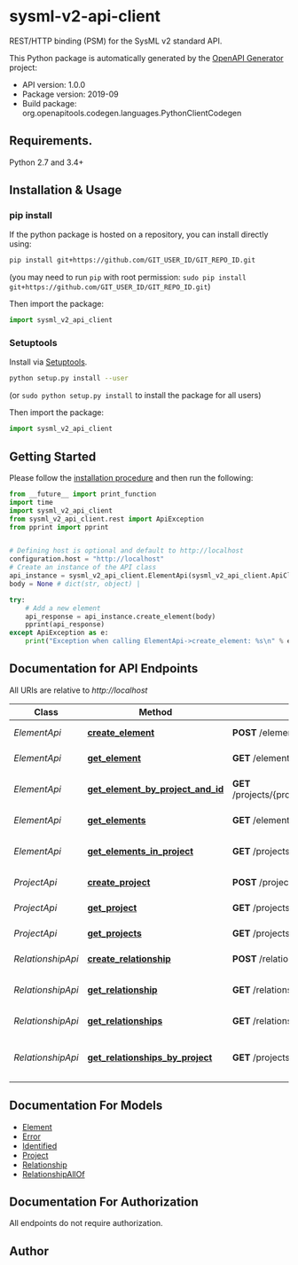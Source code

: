 # sysml-v2-api-client
REST/HTTP binding (PSM) for the SysML v2 standard API.

This Python package is automatically generated by the [OpenAPI Generator](https://openapi-generator.tech) project:

- API version: 1.0.0
- Package version: 2019-09
- Build package: org.openapitools.codegen.languages.PythonClientCodegen

## Requirements.

Python 2.7 and 3.4+

## Installation & Usage
### pip install

If the python package is hosted on a repository, you can install directly using:

```sh
pip install git+https://github.com/GIT_USER_ID/GIT_REPO_ID.git
```
(you may need to run `pip` with root permission: `sudo pip install git+https://github.com/GIT_USER_ID/GIT_REPO_ID.git`)

Then import the package:
```python
import sysml_v2_api_client 
```

### Setuptools

Install via [Setuptools](http://pypi.python.org/pypi/setuptools).

```sh
python setup.py install --user
```
(or `sudo python setup.py install` to install the package for all users)

Then import the package:
```python
import sysml_v2_api_client
```

## Getting Started

Please follow the [installation procedure](#installation--usage) and then run the following:

```python
from __future__ import print_function
import time
import sysml_v2_api_client
from sysml_v2_api_client.rest import ApiException
from pprint import pprint


# Defining host is optional and default to http://localhost
configuration.host = "http://localhost"
# Create an instance of the API class
api_instance = sysml_v2_api_client.ElementApi(sysml_v2_api_client.ApiClient(configuration))
body = None # dict(str, object) | 

try:
    # Add a new element
    api_response = api_instance.create_element(body)
    pprint(api_response)
except ApiException as e:
    print("Exception when calling ElementApi->create_element: %s\n" % e)

```

## Documentation for API Endpoints

All URIs are relative to *http://localhost*

Class | Method | HTTP request | Description
------------ | ------------- | ------------- | -------------
*ElementApi* | [**create_element**](docs/ElementApi.md#create_element) | **POST** /elements | Add a new element
*ElementApi* | [**get_element**](docs/ElementApi.md#get_element) | **GET** /elements/{identifier} | Get element by its ID
*ElementApi* | [**get_element_by_project_and_id**](docs/ElementApi.md#get_element_by_project_and_id) | **GET** /projects/{project_identifier}/elements/{element_identifier} | Get element by project ID and its ID
*ElementApi* | [**get_elements**](docs/ElementApi.md#get_elements) | **GET** /elements | Get all elements
*ElementApi* | [**get_elements_in_project**](docs/ElementApi.md#get_elements_in_project) | **GET** /projects/{project_identifier}/elements | Get all elements in the project
*ProjectApi* | [**create_project**](docs/ProjectApi.md#create_project) | **POST** /projects | Add a new project
*ProjectApi* | [**get_project**](docs/ProjectApi.md#get_project) | **GET** /projects/{identifier} | Get project by its ID
*ProjectApi* | [**get_projects**](docs/ProjectApi.md#get_projects) | **GET** /projects | Get all projects
*RelationshipApi* | [**create_relationship**](docs/RelationshipApi.md#create_relationship) | **POST** /relationships | Add a new relationship
*RelationshipApi* | [**get_relationship**](docs/RelationshipApi.md#get_relationship) | **GET** /relationships/{identifier} | Get relationship by its ID
*RelationshipApi* | [**get_relationships**](docs/RelationshipApi.md#get_relationships) | **GET** /relationships | Get all relationships
*RelationshipApi* | [**get_relationships_by_project**](docs/RelationshipApi.md#get_relationships_by_project) | **GET** /projects/{project_identifier}/relationships | Get all relationships in the project


## Documentation For Models

 - [Element](docs/Element.md)
 - [Error](docs/Error.md)
 - [Identified](docs/Identified.md)
 - [Project](docs/Project.md)
 - [Relationship](docs/Relationship.md)
 - [RelationshipAllOf](docs/RelationshipAllOf.md)


## Documentation For Authorization

 All endpoints do not require authorization.

## Author




